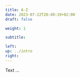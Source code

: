 ```yaml
---
title: A-Z
date: 2023-07-22T20:49:19+02:00
draft: false

weight: 1

subtitle: 

left: 
up: ../intro
right: 
---
```


Text ...

